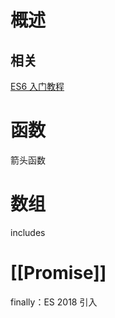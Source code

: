 # 概述
## 相关
[ES6 入门教程](https://es6.ruanyifeng.com/#docs/promise) 
# 函数
箭头函数
# 数组
includes
# [[Promise]] 
finally：ES 2018 引入